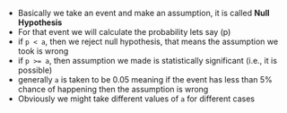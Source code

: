 - Basically we take an event and make an assumption, it is called **Null Hypothesis** 
- For that event we will calculate the probability lets say (p)
- if `p < a`, then we reject null hypothesis, that means the assumption we took is wrong
- if `p >= a`, then assumption we made is statistically significant (i.e., it is possible)
- generally `a` is taken to be 0.05 meaning if the event has less than 5% chance of happening then the assumption is wrong
- Obviously we might take different values of `a` for different cases